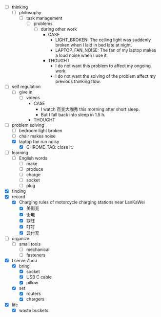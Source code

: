 - [ ] thinking
    - [ ] philosophy
        - [ ] task management
            - [ ] problems
                - [ ] during other work
                    - CASE
                        - LIGHT_BROKEN: The celling light was suddenly broken when I laid in bed late at night.
                        - LAPTOP_FAN_NOISE: The fan of my laptop makes a loud noise when I use it.
                    - THOUGHT
                        - I do not want this problem to affect my ongoing work.
                        - I do not want the solving of the problem affect my previous thinking flow.
- [ ] self regulation
    - [ ] give in
        - [ ] videos
            - CASE
                - I watch 百变大咖秀 this morning after short sleep.
                - But I fall back into sleep in 1.5 h.
            - THOUGHT   
- [ ] problem solving
    - [ ] bedroom light broken
    - [ ] chair makes noise
    - [x] laptop fan run noisy
        - [x] CHROME_TAB: close it.
- [ ] learning
    - [ ] English words
        - [ ] make 
        - [ ] produce
        - [ ] charge
        - [ ] socket
        - [ ] plug
- [x] finding
- [x] record
    - [x] Charging rules of motorcycle charging stations near LanKaWei
        - [x] 美街充
        - [x] 街电
        - [x] 联旺
        - [x] 叮叮
        - [x] 云付充
- [ ] organize
    - [ ] small tools
        - [ ] mechanical
        - [ ] fasteners
- [x] I serve Zhou
    - [x] bring
        - [x] socket
        - [x] USB C cable
        - [x] pillow
    - [x] set
        - [x] routers
        - [x] chargers
- [x] life
    - [x] waste buckets